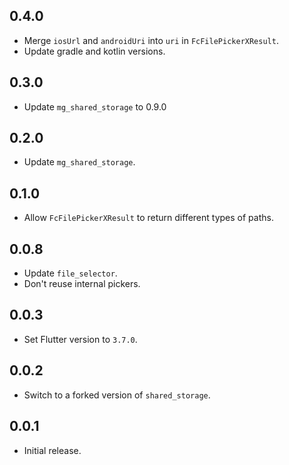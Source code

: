## 0.4.0

- Merge `iosUrl` and `androidUri` into `uri` in `FcFilePickerXResult`.
- Update gradle and kotlin versions.

## 0.3.0

- Update `mg_shared_storage` to 0.9.0

## 0.2.0

- Update `mg_shared_storage`.

## 0.1.0

- Allow `FcFilePickerXResult` to return different types of paths.

## 0.0.8

- Update `file_selector`.
- Don't reuse internal pickers.

## 0.0.3

- Set Flutter version to `3.7.0`.

## 0.0.2

- Switch to a forked version of `shared_storage`.

## 0.0.1

- Initial release.

